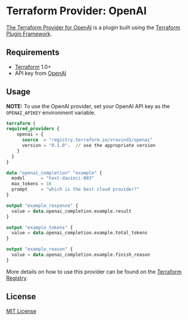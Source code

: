 # Terraform Provider: OpenAI
[The Terraform Provider for OpenAI](https://registry.terraform.io/providers/vravind1/openai/latest) is a plugin built using the [Terraform Plugin Framework](https://developer.hashicorp.com/terraform/plugin/framework). 

## Requirements
- [Terraform](https://www.terraform.io/) 1.0+
- API key from [OpenAI](https://platform.openai.com/signup)

## Usage


**NOTE:** To use the OpenAI provider, set your OpenAI API key as the `OPENAI_APIKEY` environment variable.


```terraform
terraform {
required_providers {
    openai = {
      source  = "registry.terraform.io/vravind1/openai"    
      version = "0.1.0".  // use the appropriate version
    }
  }
}

data "openai_completion" "example" {
  model      = "text-davinci-003"
  max_tokens = 16
  prompt     = "which is the best cloud provider?"
}

output "example_response" {
  value = data.openai_completion.example.result
}

output "example_tokens" {
  value = data.openai_completion.example.total_tokens
}

output "example_reason" {
  value = data.openai_completion.example.finish_reason
}
```
More details on how to use this provider can be found on the [Terraform Registry](https://registry.terraform.io/providers/vravind1/openai/latest). 

## License

[MIT License](https://github.com/vravind1/terraform-provider-openai/blob/main/LICENSE)
